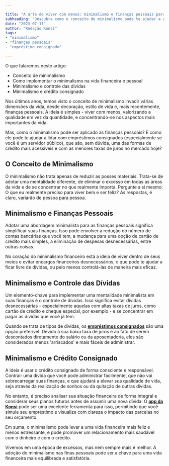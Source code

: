 ```yaml
---

title: "A arte de viver com menos: minimalismo e finanças pessoais para servidores públicos"
subheading: "Descubra como o conceito de minimalismo pode te ajudar a alcançar independência financeira e lidar com empréstimos consignados de forma mais consciente."
date: "2023-07-17"
author: "Redação Konsi"
tags:
- "minimalismo"
- "finanças pessoais"
- "empréstimo consignado"

---
```


O que falaremos neste artigo:
- Conceito de minimalismo
- Como implementar o minimalismo na vida financeira e pessoal
- Minimalismo e controle das dívidas
- Minimalismo e crédito consignado

Nos últimos anos, temos visto o conceito de minimalismo invadir várias dimensões da vida, desde decoração, estilo de vida e, mais recentemente, finanças pessoais. A ideia é simples - viver com menos, valorizando a qualidade em vez da quantidade, e concentrando-se nos aspectos mais importantes da vida.

Mas, como o minimalismo pode ser aplicado às finanças pessoais? E como ele pode te ajudar a lidar com empréstimos consignados (especialmente se você é um servidor público), que são, sem dúvida, uma das formas de crédito mais acessíveis e com as menores taxas de juros no mercado hoje?

## O Conceito de Minimalismo

O minimalismo não trata apenas de reduzir as posses materiais. Trata-se de adotar uma mentalidade diferente, de eliminar o excesso em todas as áreas da vida e de se concentrar no que realmente importa. Pergunte a si mesmo: O que eu realmente preciso para viver bem e ser feliz? As respostas, é claro, variarão de pessoa para pessoa.

## Minimalismo e Finanças Pessoais

Adotar uma abordagem minimalista para as finanças pessoais significa simplificar suas finanças. Isso pode envolver a redução do número de contas bancárias que você tem, a mudança para uma opção de cartão de crédito mais simples, a eliminação de despesas desnecessárias, entre outras coisas.

No coração do minimalismo financeiro está a ideia de viver dentro de seus meios e evitar encargos financeiros desnecessários, o que pode te ajudar a ficar livre de dívidas, ou pelo menos controlá-las de maneira mais eficaz.

## Minimalismo e Controle das Dívidas

Um elemento-chave para implementar uma mentalidade minimalista em suas finanças é o controle de dívidas. Isso significa evitar dívidas desnecessárias - especialmente aquelas com altas taxas de juros, como cartão de crédito e cheque especial, por exemplo - e se concentrar em pagar as dívidas que você já tem.

Quando se trata de tipos de dívidas, os **[empréstimos consignados]((https://konsi.com.br/postagens/por-que-o-crdito-consignado-a-melhor-escolha-para-servidores-pblicos))** são uma opção preferível. Devido à sua baixa taxa de juros e ao fato de serem descontados diretamente do salário ou da aposentadoria, eles são considerados menos 'arriscados' e mais fáceis de administrar.

## Minimalismo e Crédito Consignado

A ideia é usar o crédito consignado de forma consciente e responsável. Contrair uma dívida que você pode administrar facilmente, que não vai sobrecarregar suas finanças, e que ajudará a elevar sua qualidade de vida, seja através da realização de sonhos ou da quitação de outras dívidas.

No entanto, é preciso analisar sua situação financeira de forma integral e considerar seus planos futuros antes de assumir uma nova dívida. O **[app da Konsi](https://konsi.com.br/baixar-app)** pode ser uma excelente ferramenta para isso, permitindo que você simule seu empréstimo e visualize com clareza o impacto das parcelas no seu orçamento.

Em suma, o minimalismo pode levar a uma vida financeira mais feliz e menos estressante, e pode promover um relacionamento mais saudável com o dinheiro e com o crédito.

Vivemos em uma época de excessos, mas nem sempre mais é melhor. A adoção do minimalismo nas finas pessoais pode ser a chave para uma vida financeira mais equilibrada e satisfatória.